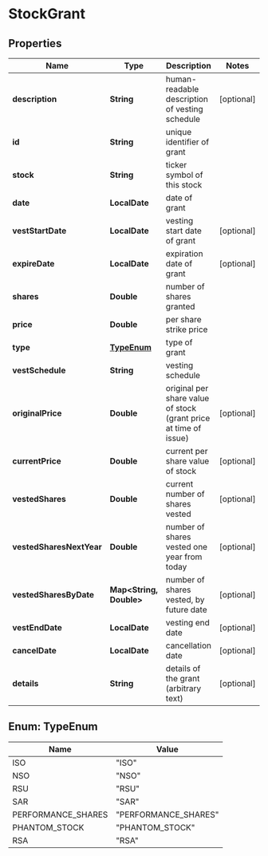 

# StockGrant


## Properties

| Name | Type | Description | Notes |
|------------ | ------------- | ------------- | -------------|
|**description** | **String** | human-readable description of vesting schedule |  [optional] |
|**id** | **String** | unique identifier of grant |  |
|**stock** | **String** | ticker symbol of this stock |  |
|**date** | **LocalDate** | date of grant |  |
|**vestStartDate** | **LocalDate** | vesting start date of grant |  [optional] |
|**expireDate** | **LocalDate** | expiration date of grant |  [optional] |
|**shares** | **Double** | number of shares granted |  |
|**price** | **Double** | per share strike price |  |
|**type** | [**TypeEnum**](#TypeEnum) | type of grant |  |
|**vestSchedule** | **String** | vesting schedule |  |
|**originalPrice** | **Double** | original per share value of stock (grant price at time of issue) |  [optional] |
|**currentPrice** | **Double** | current per share value of stock |  [optional] |
|**vestedShares** | **Double** | current number of shares vested |  [optional] |
|**vestedSharesNextYear** | **Double** | number of shares vested one year from today |  [optional] |
|**vestedSharesByDate** | **Map&lt;String, Double&gt;** | number of shares vested, by future date |  [optional] |
|**vestEndDate** | **LocalDate** | vesting end date |  [optional] |
|**cancelDate** | **LocalDate** | cancellation date |  [optional] |
|**details** | **String** | details of the grant (arbitrary text) |  [optional] |



## Enum: TypeEnum

| Name | Value |
|---- | -----|
| ISO | &quot;ISO&quot; |
| NSO | &quot;NSO&quot; |
| RSU | &quot;RSU&quot; |
| SAR | &quot;SAR&quot; |
| PERFORMANCE_SHARES | &quot;PERFORMANCE_SHARES&quot; |
| PHANTOM_STOCK | &quot;PHANTOM_STOCK&quot; |
| RSA | &quot;RSA&quot; |



